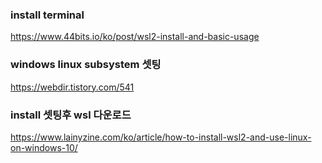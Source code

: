 

### install terminal
https://www.44bits.io/ko/post/wsl2-install-and-basic-usage


###  windows linux subsystem   셋팅
https://webdir.tistory.com/541



### install 셋팅후 wsl 다운로드
https://www.lainyzine.com/ko/article/how-to-install-wsl2-and-use-linux-on-windows-10/


